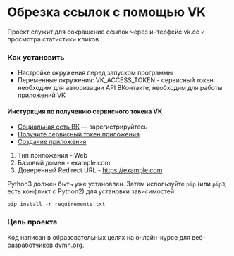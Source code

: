 # Обрезка ссылок с помощью VK

Проект служит для сокращение ссылок через интерфейс vk.cc и просмотра статистики кликов

### Как установить
* Настройке окружения перед запуском программы
* Переменные окружения: VK_ACCESS_TOKEN - сервисный токен необходим для авторизации API ВКонтакте, необходим для работы приложений VK
#### Инстуркция по получению сервисного токена VK
* [Социальная сеть ВК](https://vk.com/) — зарегистрируйтесь
* [Получите сервисный токен приложения](https://id.vk.com/about/business/go/docs/ru/vkid/latest/vk-id/connection/tokens/service-token)
* [Создание приложения](https://id.vk.com/about/business/go/docs/ru/vkid/latest/vk-id/connection/create-application)
1) Тип приложения - Web
2) Базовый домен - example.com
3) Доверенный Redirect URL - https://example.com

Python3 должен быть уже установлен. 
Затем используйте `pip` (или `pip3`, есть конфликт с Python2) для установки зависимостей:
```
pip install -r requirements.txt
```


### Цель проекта

Код написан в образовательных целях на онлайн-курсе для веб-разработчиков [dvmn.org](https://dvmn.org/).
 
